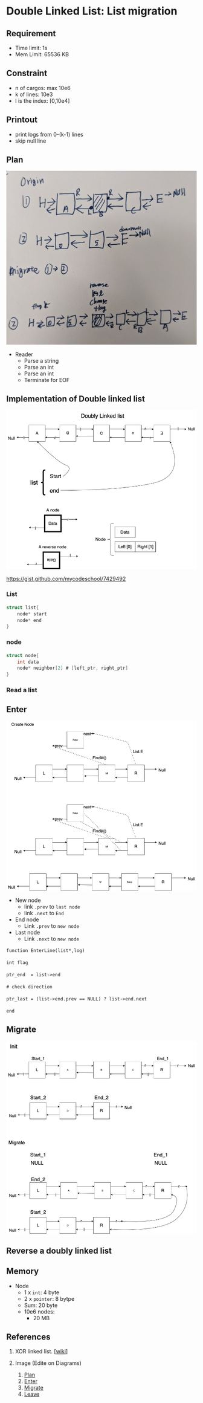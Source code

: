 # Double Linked List: List migration

## Requirement

- Time limit: 1s
- Mem Limit: 65536 KB


## Constraint

- n of cargos: max 10e6
- k of lines: 10e3
- l is the index: [0,10e4]

## Printout

- print logs from 0-(k-1) lines
- skip null line

## Plan

![](img/DLL.jpg)

- Reader
    - Parse a string
    - Parse an int
    - Parse an int 
    - Terminate for EOF




## Implementation of Double linked list

![](img/Plan.png)

https://gist.github.com/mycodeschool/7429492



### List

```c
struct list{
    node* start
    node* end
}
```


### node

```c
struct node{
    int data
    node* neighbor[2] # [left_ptr, right_ptr]
}
```

### Read a list


## Enter

![](img/Enter.png)


- New node
  - link `.prev` to `last node`
  - link `.next` to `End`
- End node
  - Link `.prev` to `new node`
- Last node
  - Link `.next` to `new node`


```pseudo
function EnterLine(list*,log)

int flag

ptr_end  = list->end

# check direction

ptr_last = (list->end.prev == NULL) ? list->end.next

end
```


## Migrate

![](img/Migrate.png)



## Reverse a doubly linked list


## Memory

- Node
    - 1 x `int`: 4 byte
    - 2 x `pointer`: 8 bytpe
    - Sum: 20 byte
    - 10e6 nodes: 
        - 20 MB



## References

1. XOR linked list. [[wiki](https://en.wikipedia.org/wiki/XOR_linked_list)]

2. Image (Edite on Diagrams)
   1. [Plan](https://app.diagrams.net/#Hstevengogogo%2FDSA-WastonAbili%2Fmain%2Fimg%2FPlan.png)
   2. [Enter](https://app.diagrams.net/#Hstevengogogo%2FDSA-WastonAbili%2Fmain%2Fimg%2FEnter.png)
   3. [Migrate](https://app.diagrams.net/#Hstevengogogo%2FDSA-WastonAbili%2Fmain%2Fimg%2FMigrate.png)
   4. [Leave](https://app.diagrams.net/#Hstevengogogo%2FDSA-WastonAbili%2Fmain%2Fimg%2FLeave.png)
